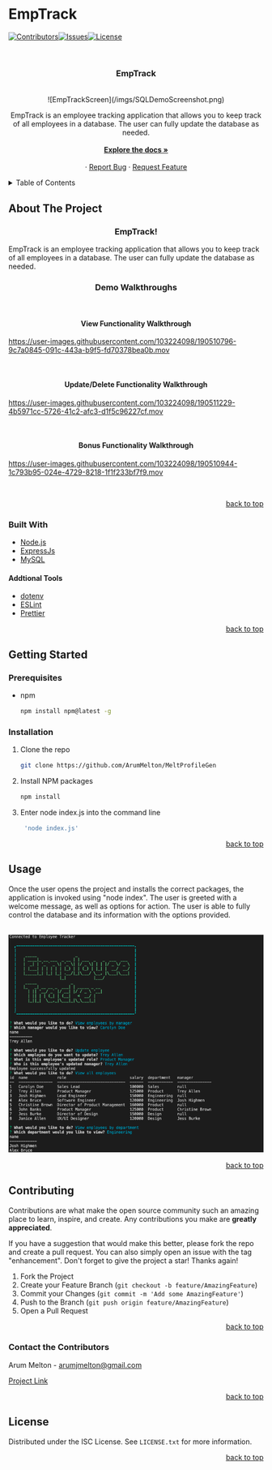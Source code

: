 # EmpTrack



<div id="top"></div>

[![Contributors][contributors-shield]][contributors-url][![Issues][issues-shield]][issues-url][![License][license-shield]](./LICENSE.txt)











<br />
<div align="center">
  <a href="https://github.com/ArumMelton/EmpTrack">
   
  </a>

<h3 align="center">EmpTrack</h3>
<br>
    ![EmpTrackScreen](/imgs/SQLDemoScreenshot.png)
    <br>
  <p align="center">
    EmpTrack is an employee tracking application that allows you to keep track of all employees in a database. The user can fully update the database as needed.
    <br />
    <br />
    <a href="https://github.com/ArumMelton/EmpTrack"><strong>Explore the docs »</strong></a>
    <br />
    <br />
    ·
    <a href="https://github.com/ArumMelton/EmpTrack/issues?q=is%3Aissue+is%3Aopen+sort%3Aupdated-desc">Report Bug</a>
    ·
    <a href="https://github.com/ArumMelton/EmpTrack/issues?q=is%3Aissue+is%3Aopen+sort%3Aupdated-desc">Request Feature</a>
  </p>
</div>



<!-- TABLE OF CONTENTS -->
<details>
  <summary>Table of Contents</summary>
  <ol>
    <li>
      <a href="#about-the-project">About The Project</a>
      <ul>
        <li><a href="#built-with">Built With</a></li>
      </ul>
    </li>
    <li>
      <a href="#getting-started">Getting Started</a>
      <ul>
        <li><a href="#prerequisites">Prerequisites</a></li>
        <li><a href="#installation">Installation</a></li>
      </ul>
    </li>
    <li><a href="#usage">Usage</a></li>
    <li><a href="#contributing">Contributing</a></li>
    <li><a href="#contact-the-contributors">Contact</a></li>
    <li><a href="#license">License</a></li>
  </ol>
</details>


## About The Project
<h3 align="center">EmpTrack!</h3>



EmpTrack is an employee tracking application that allows you to keep track of all employees in a database. The user can fully update the database as needed. 
<br/>



<h3 align="center">Demo Walkthroughs</h3>
<br/>
<h4 align="center">View Functionality Walkthrough</h4>


https://user-images.githubusercontent.com/103224098/190510796-9c7a0845-091c-443a-b9f5-fd70378bea0b.mov



<br/>




<h4 align="center">Update/Delete Functionality Walkthrough</h4>



https://user-images.githubusercontent.com/103224098/190511229-4b5971cc-5726-41c2-afc3-d1f5c96227cf.mov



<br/>
<h4 align="center">Bonus Functionality Walkthrough</h4>


https://user-images.githubusercontent.com/103224098/190510944-1c793b95-024e-4729-8218-1f1f233bf7f9.mov


<br/>




<p align="right"><a href="#top">back to top</a></p>



### Built With

* [Node.js](https://nodejs.org/en/)
* [ExpressJs](https://expressjs.com/)
* [MySQL](https://www.mysql.com/)

#### Addtional Tools


* [dotenv](https://eslint.org/)
* [ESLint](https://eslint.org/)
* [Prettier](https://eslint.org/)





<p align="right"><a href="#top">back to top</a></p>




## Getting Started

### Prerequisites

* npm
  ```sh
  npm install npm@latest -g
  ```

### Installation

1. Clone the repo
   ```sh
   git clone https://github.com/ArumMelton/MeltProfileGen
   ```
2. Install NPM packages
   ```sh
   npm install
   ```
3. Enter node index.js into the command line
   ```js
    'node index.js'
   ```

<p align="right"><a href="#top">back to top</a></p>


## Usage


Once the user opens the project and installs the correct packages, the application is invoked using "node index". The user is greeted with a welcome message, as well as options for action. The user is able to fully control the database and its information with the options provided. 
<br/>
<br/>

![EmpTrackScreen](/imgs/SQLDemoScreenshot.png)




<p align="right"><a href="#top">back to top</a></p>



## Contributing

Contributions are what make the open source community such an amazing place to learn, inspire, and create. Any contributions you make are **greatly appreciated**.

If you have a suggestion that would make this better, please fork the repo and create a pull request. You can also simply open an issue with the tag "enhancement".
Don't forget to give the project a star! Thanks again!

1. Fork the Project
2. Create your Feature Branch (`git checkout -b feature/AmazingFeature`)
3. Commit your Changes (`git commit -m 'Add some AmazingFeature'`)
4. Push to the Branch (`git push origin feature/AmazingFeature`)
5. Open a Pull Request

<p align="right"><a href="#top">back to top</a></p>

<!-- CONTACT -->
### Contact the Contributors


Arum Melton - arumjmelton@gmail.com





[Project Link](https://github.com/ArumMelton/EmpTrack)

<p align="right"><a href="#top">back to top</a></p>

<!-- LICENSE -->
## License

Distributed under the ISC License. See `LICENSE.txt` for more information.

<p align="right"><a href="#top">back to top</a></p>


<!-- MARKDOWN LINKS & IMAGES -->
[contributors-shield]: https://img.shields.io/badge/EmpTrack-View%20Contributors-brightgreen
[contributors-url]: https://github.com/ArumMelton/EmpTrack/graphs/contributors
[issues-shield]: https://img.shields.io/badge/EmpTrack-View%20Issues-red
[issues-url]: https://github.com/ArumMelton/MeltProfileGen/issues
[license-shield]: https://img.shields.io/badge/license-ISC-green


